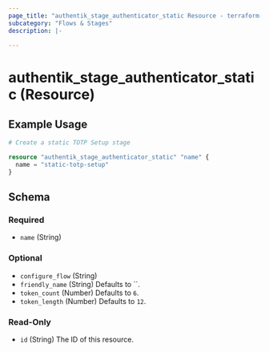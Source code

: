 ```yaml
---
page_title: "authentik_stage_authenticator_static Resource - terraform-provider-authentik"
subcategory: "Flows & Stages"
description: |-
  
---
```


# authentik_stage_authenticator_static (Resource)



## Example Usage

```terraform
# Create a static TOTP Setup stage

resource "authentik_stage_authenticator_static" "name" {
  name = "static-totp-setup"
}
```

<!-- schema generated by tfplugindocs -->
## Schema

### Required

- `name` (String)

### Optional

- `configure_flow` (String)
- `friendly_name` (String) Defaults to ``.
- `token_count` (Number) Defaults to `6`.
- `token_length` (Number) Defaults to `12`.

### Read-Only

- `id` (String) The ID of this resource.
